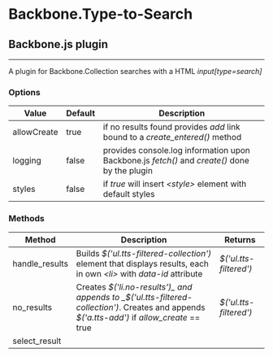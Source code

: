 # Backbone.Type-to-Search
## Backbone.js plugin
------------
A plugin for Backbone.Collection searches with a HTML _input[type=search]_


### Options

| Value    | Default  | Description |
|----------|----------|------------------------------------------|
| allowCreate | true | if no results found provides _add_ link bound to a _create_entered()_ method |
| logging | false | provides console.log information upon Backbone.js _fetch()_ and _create()_ done by the plugin |
| styles | false | if _true_ will insert _&lt;style>_ element with default styles |

### Methods

| Method    | Description | Returns |
|----------|----------|------------------------------------------|
| handle_results | Builds _$('ul.tts-filtered-collection')_ element that displays results, each in own _&lt;li>_ with _data-id_ attribute | _$('ul.tts-filtered')_ |
| no_results | Creates _$('li.no-results')_ and appends to _$('ul.tts-filtered-collection')_. Creates and appends _$('a.tts-add')_ if _allow_create_ == true | _$('ul.tts-filtered')_ |
| select_result |  ||
